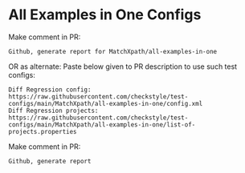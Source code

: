 # All Examples in One Configs
Make comment in PR:
```
Github, generate report for MatchXpath/all-examples-in-one
```
OR as alternate:
Paste below given to PR description to use such test configs:
```
Diff Regression config: https://raw.githubusercontent.com/checkstyle/test-configs/main/MatchXpath/all-examples-in-one/config.xml
Diff Regression projects: https://raw.githubusercontent.com/checkstyle/test-configs/main/MatchXpath/all-examples-in-one/list-of-projects.properties
```
Make comment in PR:
```
Github, generate report
```
